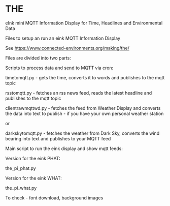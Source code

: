 # THE
eInk mini MQTT Information Display for Time, Headlines and Environmental Data

Files to setup an run an eink MQTT Information Display

See https://www.connected-environments.org/making/the/ 

Files are divided into two parts:

Scripts to process data and send to MQTT via cron:

timetomqtt.py - gets the time, converts it to words and publishes to the mqtt topic

rsstomqtt.py - fetches an rss news feed, reads the latest headline and publishes to the mqtt topic

clientrawmqttwd.py - fetches the feed from Weather Display and converts the data into text to publish - if you have your own personal weather station

or

darkskytomqtt.py - fetches the weather from Dark Sky, converts the wind bearing into text and publishes to your MQTT feed

Main script to run the eink display and show mqtt feeds:

Version for the eink PHAT:

the_pi_phat.py

Version for the eink WHAT:

the_pi_what.py

To check - font download, background images
